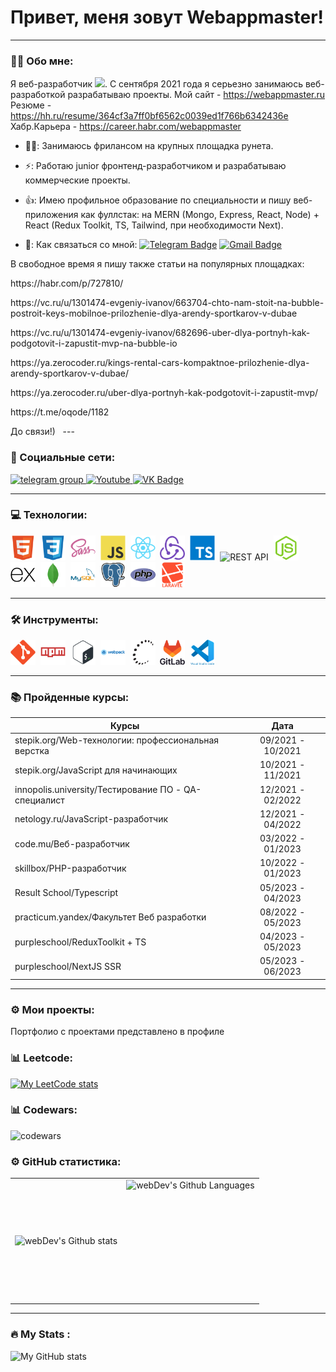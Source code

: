 
# Привет, меня зовут Webappmaster!

---

### :man_technologist: Обо мне:

Я веб-разработчик <img src="https://media.giphy.com/media/WUlplcMpOCEmTGBtBW/giphy.gif" width="30px">. С сентября 2021 года я серьезно занимаюсь веб-разработкой разрабатываю проекты.
Мой сайт - https://webappmaster.ru
Резюме - https://hh.ru/resume/364cf3a7ff0bf6562c0039ed1f766b6342436e
Хабр.Карьера - https://career.habr.com/webappmaster

- 👨‍💻: Занимаюсь фрилансом на крупных площадка рунета.

- ⚡: Работаю junior фронтенд-разработчиком и разрабатываю коммерческие проекты.

- 👍: Имею профильное образование по специальности и пишу веб-приложения как фуллстак: на MERN (Mongo, Express, React, Node) + React (Redux Toolkit, TS, Tailwind, при необходимости Next).

- 💬: Как связаться со мной: [![Telegram Badge](https://img.shields.io/badge/-eugene_webappmaster-blue?style=flat&logo=Telegram&logoColor=white)](https://t.me/eugene_webappmaster) [![Gmail Badge](https://img.shields.io/badge/-Gmail-red?style=flat&logo=Gmail&logoColor=white)](mailto:jamesnumart@gmail.com)

В свободное время я пишу также статьи на популярных площадках:
<div>
  <p>https://habr.com/p/727810/</p>
  <p>https://vc.ru/u/1301474-evgeniy-ivanov/663704-chto-nam-stoit-na-bubble-postroit-keys-mobilnoe-prilozhenie-dlya-arendy-sportkarov-v-dubae</p>
  <p>https://vc.ru/u/1301474-evgeniy-ivanov/682696-uber-dlya-portnyh-kak-podgotovit-i-zapustit-mvp-na-bubble-io</p>
  <p>https://ya.zerocoder.ru/kings-rental-cars-kompaktnoe-prilozhenie-dlya-arendy-sportkarov-v-dubae/</p>
  <p>https://ya.zerocoder.ru/uber-dlya-portnyh-kak-podgotovit-i-zapustit-mvp/</p>
  <p>https://t.me/oqode/1182</p>
</div>
До связи!) &nbsp;
---

### 🤝 Социальные сети:

  <div id="badges">
    <a href="https://t.me/eugene_webappmaster" target="_blank">
      <img src="https://cdn-icons-png.flaticon.com/512/2111/2111646.png" width="40" height="40" alt="telegram group" />
    </a>
    <a href="https://www.youtube.com/@Bubbleio-gr8se/featured" target="_blank">
      <img src="https://cdn-icons-png.flaticon.com/512/3670/3670147.png" width="40" height="40" alt="Youtube"/>
    </a>
    <a href="https://vk.com/numartmailru" target="_blank">
      <img src="https://cdn-icons-png.flaticon.com/512/145/145813.png" width="40" height="40" alt="VK Badge"/>
    </a>
  </div>

---

### 💻 Технологии:

<div>
  
  <img src="https://github.com/devicons/devicon/blob/master/icons/html5/html5-original.svg" title="html5" alt="html5" width="40" height="40"/>&nbsp;
  <img src="https://github.com/devicons/devicon/blob/master/icons/css3/css3-original.svg" title="css" alt="css" width="40" height="40"/>&nbsp;
  <img src="https://github.com/devicons/devicon/blob/master/icons/sass/sass-original.svg" title="sass" alt="sass" width="40" height="40"/>&nbsp;
  <img src="https://github.com/devicons/devicon/blob/master/icons/javascript/javascript-original.svg" title="javascript" alt="javascript" width="40" height="40"/>&nbsp;
  <img src="https://github.com/devicons/devicon/blob/master/icons/react/react-original.svg" title="reactjs" alt="reactjs" width="40" height="40"/>&nbsp;
  <img src="https://github.com/devicons/devicon/blob/master/icons/redux/redux-original.svg" title="redux" alt="redux" width="40" height="40"/>&nbsp;
  <img src="https://github.com/devicons/devicon/blob/master/icons/typescript/typescript-original.svg" title="typescript" alt="typescript" width="40" height="40"/>&nbsp;
  <img src="https://user-images.githubusercontent.com/70646350/119323556-7e452680-bc87-11eb-9cd2-fc2293869858.png" title="REST API" alt="REST API" width="40" height="40"/>&nbsp;
  <img src="https://github.com/devicons/devicon/blob/master/icons/nodejs/nodejs-original.svg" title="nodejs" alt="nodejs" width="40" height="40"/>&nbsp;
  <img src="https://github.com/devicons/devicon/blob/master/icons/express/express-original.svg" title="express" alt="express" width="40" height="40"/>&nbsp;
  <img src="https://github.com/devicons/devicon/blob/master/icons/mongodb/mongodb-original.svg" title="mongodb" alt="mongodb" width="40" height="40"/>&nbsp;
  <img src="https://github.com/devicons/devicon/blob/master/icons/mysql/mysql-original-wordmark.svg" title="mysql" alt="mysql" width="40" height="40"/>&nbsp;
  <img src="https://github.com/devicons/devicon/blob/master/icons/postgresql/postgresql-original.svg" title="postgresql" alt="postgresql" width="40" height="40"/>&nbsp;
  <img src="https://github.com/devicons/devicon/blob/master/icons/php/php-original.svg" title="php" alt="php" width="40" height="40"/>&nbsp;
  <img src="https://github.com/devicons/devicon/blob/master/icons/laravel/laravel-plain-wordmark.svg" title="laravel" alt="laravel" width="40" height="40"/>&nbsp;
</div>

---

### 🛠 Инструменты:

<div>
  <img src="https://github.com/devicons/devicon/blob/master/icons/git/git-original.svg" title="git" alt="git" width="40" height="40"/>&nbsp;
  <img src="https://github.com/devicons/devicon/blob/master/icons/npm/npm-original-wordmark.svg" title="npm" alt="npm" width="40" height="40"/>&nbsp;
  <img src="https://github.com/devicons/devicon/blob/master/icons/bash/bash-original.svg" title="bash" alt="bash" width="40" height="40"/>&nbsp;
  <img src="https://github.com/devicons/devicon/blob/master/icons/webpack/webpack-original-wordmark.svg" title="webpack" alt="webpack" width="40" height="40"/>&nbsp;
  <img src="https://github.com/devicons/devicon/blob/master/icons/ssh/ssh-original.svg" title="ssh" alt="ssh" width="40" height="40"/>&nbsp;
  <img src="https://github.com/devicons/devicon/blob/master/icons/gitlab/gitlab-original-wordmark.svg" title="gitlab" alt="gitlab" width="40" height="40"/>&nbsp;
  <img src="https://github.com/devicons/devicon/blob/master/icons/vscode/vscode-original-wordmark.svg" title="vscode" alt="vscode" width="40" height="40"/>&nbsp;
</div>

---

### 📚 Пройденные курсы:

| Курсы                                                           | Дата              |
| ----------------------------------------------------------------| :---------------: |
| stepik.org/Web-технологии: профессиональная верстка             | 09/2021 - 10/2021 |
| stepik.org/JavaScript для начинающих                            | 10/2021 - 11/2021 |
| innopolis.university/Тестирование ПО - QA-специалист            | 12/2021 - 02/2022 |
| netology.ru/JavaScript-разработчик                              | 12/2021 - 04/2022 |
| code.mu/Веб-разработчик                                         | 03/2022 - 01/2023 |
| skillbox/PHP-разработчик                                        | 10/2022 - 01/2023 |
| Result School/Typescript                                        | 05/2023 - 04/2023 |
| practicum.yandex/Факультет Веб разработки                       | 08/2022 - 05/2023 |
| purpleschool/ReduxToolkit + TS                                  | 04/2023 - 05/2023 |
| purpleschool/NextJS SSR                                         | 05/2023 - 06/2023 |

---
### ⚙️ Мои проекты:

Портфолио с проектами представлено в профиле

### 📊 Leetcode:

[![My LeetCode stats](https://leetcode-stats-six.vercel.app/api?username=Numart&theme=dark)](https://github.com/KnlnKS/leetcode-stats)

### 📊 Codewars:

![codewars](https://www.codewars.com/users/Numart/badges/large)

### ⚙️ GitHub статистика:

<table>
  <tr>
    <td>
      <img align="left" src="http://github-readme-streak-stats.herokuapp.com?user=Webappmaster-Eugene&theme=dark&background=000000" alt="webDev's Github stats" />
    </td>
    <td>
      <img height="195px" align="right" alt="webDev's Github Languages" src="https://github-readme-stats-sigma-five.vercel.app/api/top-langs/?username=Webappmaster-Eugene&layout=compact&theme=vision-friendly-dark" />
    </td>
  </tr>
</table>

---
### :fire: My Stats :
![My GitHub stats](https://github-readme-stats.vercel.app/api?username=Webappmaster-Eugene&theme=vision-friendly-dark&show_icons=true)

<!--

- 🔭 I’m currently working on ...
- 🌱 I’m currently learning ...
- 👯 I’m looking to collaborate on ...
- 🤔 I’m looking for help with ...
- 💬 Ask me about ...
- 📫 How to reach me: ...
- 😄 Pronouns: ...
- ⚡ Fun fact: ...
-->


